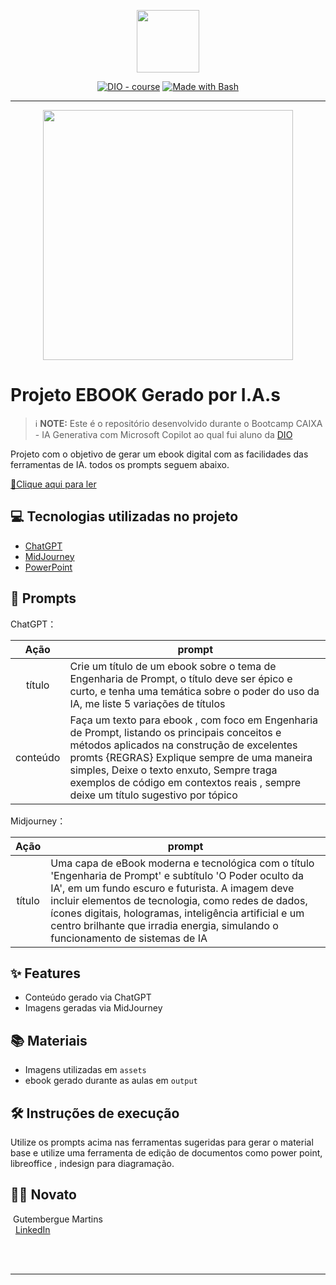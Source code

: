 <p align="center">
    <img width="100" src=".github/assets/banner.png">
</p>


<p align="center">
<a href="https://dio.me/"><img src="https://img.shields.io/badge/DIO-Course-28DA77?logo=youtube" alt="DIO - course"></a>
<a href="https://www.gnu.org/software/bash/" title="Go to Bash homepage"><img src="https://img.shields.io/badge/Prompt-Project-blue?logo=gnu-bash&amp;logoColor=white" alt="Made with Bash"></a></p>

-------


<p align="center">
<img 
    src="./assets/cover.png"
    width="400"  
/>
</p>

# Projeto EBOOK Gerado por I.A.s


 > ℹ️ **NOTE:** Este é o repositório desenvolvido durante o Bootcamp CAIXA - IA Generativa com Microsoft Copilot ao qual fui aluno da [DIO](https://dio.me)

Projeto com o objetivo de gerar um ebook digital com as facilidades das ferramentas de IA. todos os prompts
seguem abaixo.

<a href="https://github.com/gutembergue-martins/ebook-engenharia-de-prompt/blob/b71ce3b20d781cc58c94086819afb8777fbcd47d/output/Ebook%20-%20Engenharia%20de%20Prompt.pdf" title="View PDF now"> 📕Clique aqui para ler</a>

## 💻 Tecnologias utilizadas no projeto

- [ChatGPT](https://chat.openai.com/) 
- [MidJourney](https://www.midjourney.com/app/)
- [PowerPoint](https://www.microsoft.com/en/microsoft-365/powerpoint)

## 🧠 Prompts


ChatGPT：

|   Ação   | prompt                                                                                                                                                                                                                                                                         |
| :------: | ------------------------------------------------------------------------------------------------------------------------------------------------------------------------------------------------------------------------------------------------------------------------------ |
|  título  | Crie um título de um ebook sobre o tema de Engenharia de Prompt, o título deve ser épico e curto, e tenha uma temática sobre o poder do uso da IA, me liste 5 variações de títulos                                                        |
| conteúdo | Faça um texto para ebook , com foco em Engenharia de Prompt, listando os principais conceitos e métodos aplicados na construção de excelentes promts {REGRAS} Explique sempre de uma maneira simples, Deixe o texto enxuto, Sempre traga exemplos de código em contextos reais , sempre deixe um título sugestivo por tópico |


Midjourney：

|  Ação  | prompt                                                                                 |
| :----: | -------------------------------------------------------------------------------------- |
| título | Uma capa de eBook moderna e tecnológica com o título 'Engenharia de Prompt' e subtítulo 'O Poder oculto da IA', em um fundo escuro e futurista. A imagem deve incluir elementos de tecnologia, como redes de dados, ícones digitais, hologramas, inteligência artificial e um centro brilhante que irradia energia, simulando o funcionamento de sistemas de IA |

## ✨ Features

- Conteúdo gerado via ChatGPT
- Imagens geradas via MidJourney

## 📚 Materiais

- Imagens utilizadas em `assets`
- ebook gerado durante as aulas em `output`

## 🛠️ Instruções de execução

Utilize os prompts acima nas ferramentas sugeridas para gerar o material base e utilize uma ferramenta de edição de documentos como power point, libreoffice , indesign para diagramação.

## 👨‍💻 Novato

<p>
    <p>&nbspGutembergue Martins<br>
    &nbsp
    <a href="www.linkedin.com/in/gutembergue-martins-38336a59">LinkedIn</a>
&nbsp;
   </p>
<br/><br/>


---
